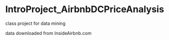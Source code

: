 # IntroProject_AirbnbDCPriceAnalysis

class project for data mining

data downloaded from InsideAirbnb.com
